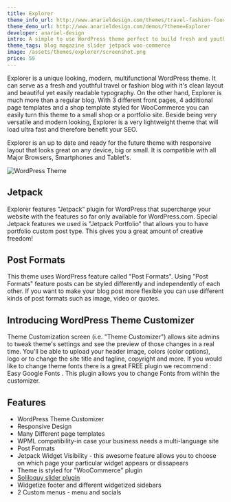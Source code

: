 ```yaml
---
title: Explorer
theme_info_url: http://www.anarieldesign.com/themes/travel-fashion-food-wordpress-theme/
theme_demo_url: http://www.anarieldesign.com/demos/?theme=Explorer
developer: anariel-design
intro: A simple to use WordPress theme perfect to build fresh and youthful travel or fashion blog sites.
theme_tags: blog magazine slider jetpack woo-commerce
image: /assets/themes/explorer/screenshot.png
price: 59
---
```


Explorer is a unique looking, modern, multifunctional WordPress theme. It can serve as a fresh and youthful travel or fashion blog with it's clean layout and beautiful yet easily readable typography. On the other hand, Explorer is much more than a regular blog. With 3 different front pages, 4 additional page templates and a shop template styled for WooCommerce you can easily turn this theme to a small shop or a portfolio site. Beside being very versatile and modern looking, Explorer is a very lightweight theme that will load ultra fast and therefore benefit your SEO.

Explorer is an up to date and ready for the future theme with responsive layout that looks great on any device, big or small. It is compatible with all Major Browsers, Smartphones and Tablet's.

<img src="http://www.anarieldesign.com/themedemos/marketimages/explorerfeatures.jpg" alt="WordPress Theme">

##  Jetpack

Explorer features "Jetpack" plugin for WordPress that supercharge your website with the features so far only available for WordPress.com. Special Jetpack features we used is "Jetpack Portfolio" that allows you to have portfolio custom post type. This gives you a great amount of creative freedom!

##  Post Formats

This theme uses WordPress feature called "Post Formats". Using "Post Formats" feature posts can be styled differently and independently of each other. If you want to make your blog post more flexible you can use different kinds of post formats such as image, video or quotes.

##  Introducing WordPress Theme Customizer

Theme Customization screen (i.e. "Theme Customizer") allows site admins to tweak theme's settings and see the preview of those changes in a real time. You'll be able to upload your header image, colors (color options), logo or to change the site title and tagline, copyright and more. If you would like to change theme fonts there is a great FREE plugin we recommend : Easy Google Fonts . This plugin allows you to change Fonts from within the customizer.

##  Features

* WordPress Theme Customizer
* Responsive Design
* Many Different page templates
* WPML compatibility-in case your business needs a multi-language site
* Post Formats
* Jetpack Widget Visibility - this awesome feature allows you to choose on which page your particular widget appears or dissapears
* Theme is styled for "WooCommerce" plugin
* <a href="http://www.shareasale.com/r.cfm?b=380128&amp;u=838005&amp;m=40286&amp;urllink=&amp;afftrack=">Soliloquy slider plugin</a>
* Widgetize footer and different widgetized sidebars
* 2 Custom menus - menu and socials
